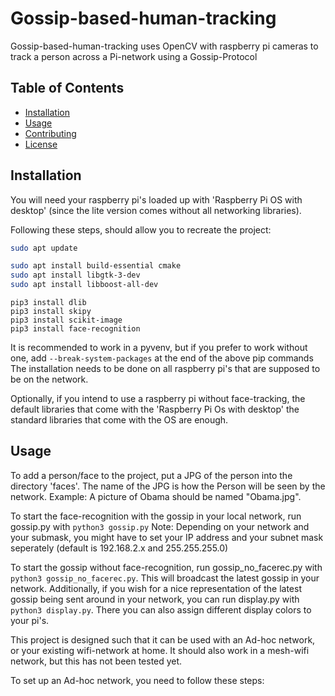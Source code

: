 # Gossip-based-human-tracking

Gossip-based-human-tracking uses OpenCV with raspberry pi cameras to track a person across a Pi-network using a Gossip-Protocol

## Table of Contents

- [Installation](#installation)
- [Usage](#usage)
- [Contributing](#contributing)
- [License](#license)

## Installation

You will need your raspberry pi's loaded up with 'Raspberry Pi OS with desktop' (since the lite version comes without all networking libraries).

Following these steps, should allow you to recreate the project:

```bash
sudo apt update
```
```bash
sudo apt install build-essential cmake
sudo apt install libgtk-3-dev
sudo apt install libboost-all-dev
```
```
pip3 install dlib
pip3 install skipy
pip3 install scikit-image
pip3 install face-recognition
```
It is recommended to work in a pyvenv, but if you prefer to work without one, add ``` --break-system-packages ``` at the end of the above pip commands
The installation needs to be done on all raspberry pi's that are supposed to be on the network.

Optionally, if you intend to use a raspberry pi without face-tracking, the default libraries that come with the 'Raspberry Pi Os with desktop' the standard libraries that come with the OS are enough.

## Usage

To add a person/face to the project, put a JPG of the person into the directory 'faces'. The name of the JPG is how the Person will be seen by the network. 
Example: A picture of Obama should be named "Obama.jpg".

To start the face-recognition with the gossip in your local network, run gossip.py with ```python3 gossip.py```
Note: Depending on your network and your submask, you might have to set your IP address and your subnet mask seperately (default is 192.168.2.x and 255.255.255.0)

To start the gossip without face-recognition, run gossip_no_facerec.py with ```python3 gossip_no_facerec.py```. This will broadcast the latest gossip in your network.
Additionally, if you wish for a nice representation of the latest gossip being sent around in your network, you can run display.py with ```python3 display.py```. 
There you can also assign different display colors to your pi's.

This project is designed such that it can be used with an Ad-hoc network, or your existing wifi-network at home. It should also work in a mesh-wifi network, but this has not been tested yet. 

To set up an Ad-hoc network, you need to follow these steps:


